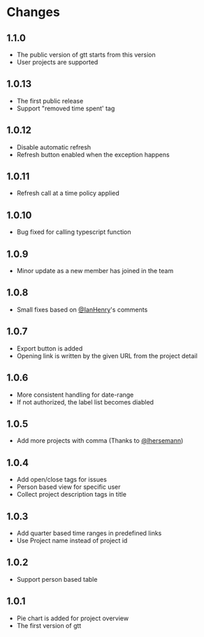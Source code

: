 # Changes

## 1.1.0
- The public version of gtt starts from this version
- User projects are supported

## 1.0.13
- The first public release
- Support "removed time spent' tag

## 1.0.12
- Disable automatic refresh
- Refresh button enabled when the exception happens

## 1.0.11
- Refresh call at a time policy applied

## 1.0.10
- Bug fixed for calling typescript function

## 1.0.9
- Minor update as a new member has joined in the team

## 1.0.8
- Small fixes based on [@IanHenry](https://github.com/IanHenry)'s comments

## 1.0.7
- Export button is added
- Opening link is written by the given URL from the project detail

## 1.0.6
- More consistent handling for date-range
- If not authorized, the label list becomes diabled

## 1.0.5
- Add more projects with comma (Thanks to [@lhersemann](https://github.com/lhersemann))

## 1.0.4
- Add open/close tags for issues
- Person based view for specific user
- Collect project description tags in title

## 1.0.3
- Add quarter based time ranges in predefined links
- Use Project name instead of project id

## 1.0.2
- Support person based table

## 1.0.1
- Pie chart is added for project overview
- The first version of gtt

